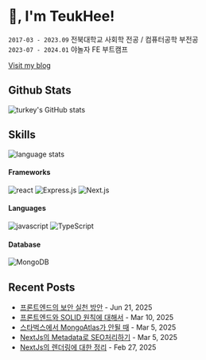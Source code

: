 # 👋, I'm TeukHee!

`2017-03 - 2023.09` 전북대학교 사회학 전공 / 컴퓨터공학 부전공  
`2023-07 - 2024.01` 야놀자 FE 부트캠프    

[Visit my blog](https://takitown.com)

## Github Stats
![turkey's GitHub stats](https://github-readme-stats.vercel.app/api?username=taki-kim&theme=onedark&hide_border=true)  

## Skills

![language stats](https://github-readme-stats.vercel.app/api/top-langs/?username=taki-kim&layout=compact&theme=onedark&hide_border=true)

#### Frameworks
![react](https://img.shields.io/badge/React-20232A?style=for-the-badge&logo=react&logoColor=61DAFB)
![Express.js](https://img.shields.io/badge/express.js-%23404d59.svg?style=for-the-badge&logo=express&logoColor=%2361DAFB)
![Next.js](https://img.shields.io/badge/next.js-000000?style=for-the-badge&logo=nextdotjs&logoColor=white)

#### Languages
![javascript](https://img.shields.io/badge/JavaScript-323330?style=for-the-badge&logo=javascript&logoColor=F7DF1E)
![TypeScript](https://img.shields.io/badge/typescript-%23007ACC.svg?style=for-the-badge&logo=typescript&logoColor=white)


#### Database
![MongoDB](https://img.shields.io/badge/MongoDB-%234ea94b.svg?style=for-the-badge&logo=mongodb&logoColor=white)

## Recent Posts
- [프론트엔드의 보안 실천 방안](https://www.takitown.com/post/%ED%94%84%EB%A1%A0%ED%8A%B8%EC%97%94%EB%93%9C%EC%9D%98%20%EB%B3%B4%EC%95%88%20%EC%8B%A4%EC%B2%9C%20%EB%B0%A9%EC%95%88) - Jun 21, 2025
- [프론트엔드와 SOLID 원칙에 대해서](https://www.takitown.com/post/%ED%94%84%EB%A1%A0%ED%8A%B8%EC%97%94%EB%93%9C%EC%99%80%20SOLID%20%EC%9B%90%EC%B9%99%EC%97%90%20%EB%8C%80%ED%95%B4%EC%84%9C) - Mar 10, 2025
- [스타벅스에서 MongoAtlas가 안될 때](https://www.takitown.com/post/%EC%8A%A4%ED%83%80%EB%B2%85%EC%8A%A4%EC%97%90%EC%84%9C%20MongoAtlas%20%EC%A0%91%EC%86%8D%EC%9D%B4%20%EC%95%88%EB%90%A0%20%EB%95%8C%20(feat.%20ENODATA)) - Mar 5, 2025
- [NextJs의 Metadata로 SEO처리하기](https://www.takitown.com/post/NextJs%EC%97%90%EC%84%9C%20SEO%20%EC%B2%98%EB%A6%AC%ED%95%98%EA%B8%B0) - Mar 5, 2025
- [NextJs의 렌더링에 대한 정리](https://www.takitown.com/post/[NextJS]%20NextJS%EC%9D%98%20%EB%A0%8C%EB%8D%94%EB%A7%81) - Feb 27, 2025
